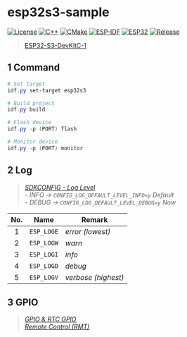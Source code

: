 # esp32s3-sample

[![License](https://img.shields.io/badge/License-MIT-important.svg?style=flat&logo=github)](https://www.mit-license.org)
[![C++](https://img.shields.io/badge/C++-11-success.svg?style=flat&logo=cplusplus)](https://isocpp.org)
[![CMake](https://img.shields.io/badge/CMake-3.5-success.svg?style=flat&logo=cmake)](https://cmake.org/cmake/help/v3.5)
[![ESP-IDF](https://img.shields.io/badge/ESP_IDF-4.4-success.svg?style=flat&logo=espressif)](https://dl.espressif.com/dl/esp-idf/?idf=4.4)
[![ESP32](https://img.shields.io/badge/ESP32-S3-success.svg?style=flat&logo=espHome)](https://docs.espressif.com/projects/esp-idf/zh_CN/v4.4/esp32s3/get-started/index.html)
[![Release](https://img.shields.io/badge/Release-0.4.0-informational.svg)](https://github.com/aaric/esp32s3-sample/releases)

> [ESP32-S3-DevKitC-1](https://docs.espressif.com/projects/esp-idf/zh_CN/latest/esp32s3/hw-reference/esp32s3/user-guide-devkitc-1.html)

## 1 Command

```powershell
# Set target
idf.py set-target esp32s3

# Build project
idf.py build

# Flash device
idf.py -p (PORT) flash

# Monitor device
idf.py -p (PORT) monitor
```

## 2 Log

> *[SDKCONFIG - Log Level](https://docs.espressif.com/projects/esp-idf/zh_CN/v4.4/esp32s3/api-reference/system/log.html)*  
> *- INFO  -> `CONFIG_LOG_DEFAULT_LEVEL_INFO=y` Default*  
> *- DEBUG -> `CONFIG_LOG_DEFAULT_LEVEL_DEBUG=y` Now*

|No.|Name|Remark|
|:---:|:---:|-----|
|1|`ESP_LOGE`|*error (lowest)*|
|2|`ESP_LOGW`|*warn*|
|3|`ESP_LOGI`|*info*|
|4|`ESP_LOGD`|*debug*|
|5|`ESP_LOGV`|*verbose (highest)*|

## 3 GPIO

> *[GPIO & RTC GPIO](https://docs.espressif.com/projects/esp-idf/zh_CN/v4.4/esp32s3/api-reference/peripherals/gpio.html)*  
> *[Remote Control (RMT)](https://docs.espressif.com/projects/esp-idf/zh_CN/v4.4/esp32s3/api-reference/peripherals/rmt.html)*
